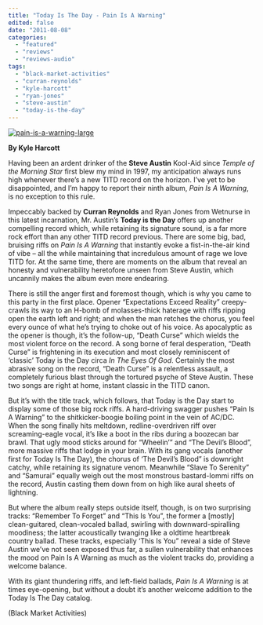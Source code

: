 ```yaml
---
title: "Today Is The Day - Pain Is A Warning"
edited: false
date: "2011-08-08"
categories:
  - "featured"
  - "reviews"
  - "reviews-audio"
tags:
  - "black-market-activities"
  - "curran-reynolds"
  - "kyle-harcott"
  - "ryan-jones"
  - "steve-austin"
  - "today-is-the-day"
---
```


[![](http://www.hellbound.ca/wp-content/uploads/2011/08/pain-is-a-warning-large.jpg "pain-is-a-warning-large")](http://www.hellbound.ca/wp-content/uploads/2011/08/pain-is-a-warning-large.jpg)

**By Kyle Harcott**

Having been an ardent drinker of the **Steve Austin** Kool-Aid since _Temple of the Morning Star_ first blew my mind in 1997, my anticipation always runs high whenever there’s a new TITD record on the horizon. I’ve yet to be disappointed, and I’m happy to report their ninth album, _Pain Is A Warning_, is no exception to this rule.

Impeccably backed by **Curran Reynolds** and Ryan Jones from Wetnurse in this latest incarnation, Mr. Austin’s **Today is the Day** offers up another compelling record which, while retaining its signature sound, is a far more rock effort than any other TITD record previous. There are some big, bad, bruising riffs on _Pain Is A Warning_ that instantly evoke a fist-in-the-air kind of vibe – all the while maintaining that incredulous amount of rage we love TITD for. At the same time, there are moments on the album that reveal an honesty and vulnerability heretofore unseen from Steve Austin, which uncannily makes the album even more endearing.

There is still the anger first and foremost though, which is why you came to this party in the first place. Opener “Expectations Exceed Reality” creepy-crawls its way to an H-bomb of molasses-thick haterage with riffs ripping open the earth left and right; and when the man retches the chorus, you feel every ounce of what he’s trying to choke out of his voice. As apocalyptic as the opener is though, it’s the follow-up, “Death Curse” which wields the most violent force on the record. A song borne of feral desperation, “Death Curse” is frightening in its execution and most closely reminiscent of ‘classic’ Today is the Day circa _In The Eyes Of God_. Certainly the most abrasive song on the record, “Death Curse” is a relentless assault, a completely furious blast through the tortured psyche of Steve Austin. These two songs are right at home, instant classic in the TITD canon.

But it’s with the title track, which follows, that Today is the Day start to display some of those big rock riffs. A hard-driving swagger pushes “Pain Is A Warning” to the shitkicker-boogie boiling point in the vein of AC/DC. When the song finally hits meltdown, redline-overdriven riff over screaming-eagle vocal, it’s like a boot in the ribs during a boozecan bar brawl. That ugly mood sticks around for “Wheelin’” and “The Devil’s Blood”, more massive riffs that lodge in your brain. With its gang vocals (another first for Today Is The Day), the chorus of ‘The Devil’s Blood” is downright catchy, while retaining its signature venom. Meanwhile “Slave To Serenity” and “Samurai” equally weigh out the most monstrous bastard-Iommi riffs on the record, Austin casting them down from on high like aural sheets of lightning.

But where the album really steps outside itself, though, is on two surprising tracks: “Remember To Forget” and “This Is You”, the former a \[mostly\] clean-guitared, clean-vocaled ballad, swirling with downward-spiralling moodiness; the latter acoustically twanging like a oldtime heartbreak country ballad. These tracks, especially ‘This Is You” reveal a side of Steve Austin we’ve not seen exposed thus far, a sullen vulnerability that enhances the mood on Pain Is A Warning as much as the violent tracks do, providing a welcome balance.

With its giant thundering riffs, and left-field ballads, _Pain Is A Warning_ is at times eye-opening, but without a doubt it’s another welcome addition to the Today Is The Day catalog.

(Black Market Activities)
